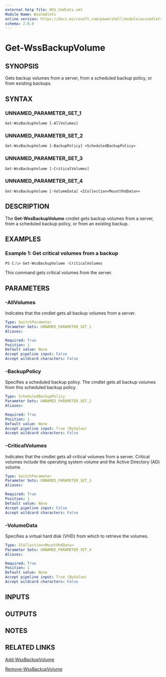 ```yaml
---
external help file: WSS_Cmdlets.xml
Module Name: WssCmdlets
online version: https://docs.microsoft.com/powershell/module/wsscmdlets/get-wssbackupvolume?view=windowsserver2012-ps&wt.mc_id=ps-gethelp
schema: 2.0.0
---
```


# Get-WssBackupVolume

## SYNOPSIS
Gets backup volumes from a server, from a scheduled backup policy, or from existing backups.

## SYNTAX

### UNNAMED_PARAMETER_SET_1
```
Get-WssBackupVolume [-AllVolumes]
```

### UNNAMED_PARAMETER_SET_2
```
Get-WssBackupVolume [-BackupPolicy] <ScheduledBackupPolicy>
```

### UNNAMED_PARAMETER_SET_3
```
Get-WssBackupVolume [-CriticalVolumes]
```

### UNNAMED_PARAMETER_SET_4
```
Get-WssBackupVolume [-VolumeData] <ICollection<MountVhdData>>
```

## DESCRIPTION
The **Get-WssBackupVolume** cmdlet gets backup volumes from a server, from a scheduled backup policy, or from an existing backup.

## EXAMPLES

### Example 1: Get critical volumes from a backup
```
PS C:\> Get-WssBackupVolume -CriticalVolumes
```

This command gets critical volumes from the server.

## PARAMETERS

### -AllVolumes
Indicates that the cmdlet gets all  backup volumes from a server.

```yaml
Type: SwitchParameter
Parameter Sets: UNNAMED_PARAMETER_SET_1
Aliases: 

Required: True
Position: 1
Default value: None
Accept pipeline input: False
Accept wildcard characters: False
```

### -BackupPolicy
Specifies a scheduled backup policy.
The cmdlet gets all backup volumes from this scheduled backup policy.

```yaml
Type: ScheduledBackupPolicy
Parameter Sets: UNNAMED_PARAMETER_SET_2
Aliases: 

Required: True
Position: 1
Default value: None
Accept pipeline input: True (ByValue)
Accept wildcard characters: False
```

### -CriticalVolumes
Indicates that the cmdlet gets all critical volumes from a server.
Critical volumes include the operating system volume and the Active Directory (AD) volume.

```yaml
Type: SwitchParameter
Parameter Sets: UNNAMED_PARAMETER_SET_3
Aliases: 

Required: True
Position: 1
Default value: None
Accept pipeline input: False
Accept wildcard characters: False
```

### -VolumeData
Specifies a virtual hard disk (VHD) from which to retrieve the volumes.

```yaml
Type: ICollection<MountVhdData>
Parameter Sets: UNNAMED_PARAMETER_SET_4
Aliases: 

Required: True
Position: 1
Default value: None
Accept pipeline input: True (ByValue)
Accept wildcard characters: False
```

## INPUTS

## OUTPUTS

## NOTES

## RELATED LINKS

[Add-WssBackupVolume](./Add-WssBackupVolume.md)

[Remove-WssBackupVolume](./Remove-WssBackupVolume.md)

